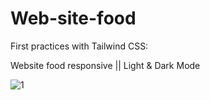 # Web-site-food

First practices with Tailwind CSS:

Website food responsive || Light & Dark Mode



![1](https://github.com/user-attachments/assets/4373780a-3426-4b76-bd84-85bd4102e1bc)




